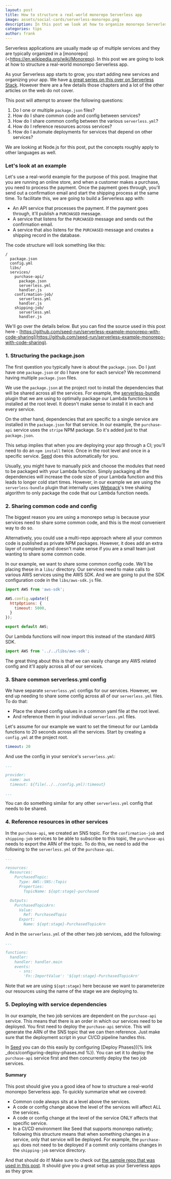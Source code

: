 ```yaml
---
layout: post
title: How to structure a real-world monorepo Serverless app
image: assets/social-cards/serverless-monorepo.png
description: In this post we look at how to organize monorepo Serverless Framework apps in detail. We'll also look at how to share common code and config and how to structure the serverless.yml file.
categories: tips
author: frank
---
```


Serverless applications are usually made up of multiple services and they are typically organized in a [monorepo](<https://en.wikipedia.org/wiki/Monorepo). In this post we are going to look at how to structure a real-world monorepo Serverless app.

As your Serverless app starts to grow, you start adding new services and organizing your app. We have [a great series on this over on Serverless Stack](https://serverless-stack.com/chapters/organizing-serverless-projects.html). However there are a few details those chapters and a lot of the other articles on the web do not cover.

This post will attempt to answer the following questions:

1. Do I one or multiple `package.json` files?
2. How do I share common code and config between services?
3. How do I share common config between the various `serverless.yml`?
4. How do I reference resources across services?
5. How do I automate deployments for services that depend on other services?

We are looking at Node.js for this post, put the concepts roughly apply to other languages as well.

### Let's look at an example

Let's use a real-world example for the purpose of this post. Imagine that you are running an online store, and when a customer makes a purchase, you need to process the payment. Once the payment goes through, you'll send out a confirmation email and start the shipping process at the same time. To facilitate this, we are going to build a Serverless app with:

- An API service that processes the payment. If the payment goes through, it'll publish a `PURCHASED` message.
- A service that listens for the `PURCHASED` message and sends out the confirmation email.
- A service that also listens for the `PURCHASED` message and creates a shipping record in the database.

The code structure will look something like this:

```
/
  package.json
  config.yml
  libs/
  services/
    purchase-api/
      package.json
      serverless.yml
      handler.js
    confirmation-job/
      serverless.yml
      handler.js
    shipping-job/
      serverless.yml
      handler.js
```

We'll go over the details below. But you can find the source used in this post here - [https://github.com/seed-run/serverless-example-monorepo-with-code-sharing](https://github.com/seed-run/serverless-example-monorepo-with-code-sharing).

### 1. Structuring the package.json

The first question you typically have is about the `package.json`. Do I just have one `package.json` or do I have one for each service? We recommend having multiple `package.json` files.

We use the `package.json` at the project root to install the dependencies that will be shared across all the services. For example, the [serverless-bundle](https://github.com/AnomalyInnovations/serverless-bundle) plugin that we are using to optimally package our Lambda functions is installed at the root level. It doesn't make sense to install it in each and every service.

On the other hand, dependencies that are specific to a single service are installed in the `package.json` for that service. In our example, the `purchase-api` service uses the `stripe` NPM package. So it's added just to that `package.json`.

This setup implies that when you are deploying your app through a CI; you'll need to do an `npm install` twice. Once in the root level and once in a specific service. [Seed](/) does this automatically for you.

Usually, you might have to manually pick and choose the modules that need to be packaged with your Lambda function. Simply packaging all the dependencies will increase the code size of your Lambda function and this leads to longer cold start times. However, in our example we are using the `serverless-bundle` plugin that internally uses [Webpack](https://webpack.js.org)'s tree shaking algorithm to only package the code that our Lambda function needs.

### 2. Sharing common code and config

The biggest reason you are using a monorepo setup is because your services need to share some common code, and this is the most convenient way to do so.

Alternatively, you could use a multi-repo approach where all your common code is published as private NPM packages. However, it does add an extra layer of complexity and doesn't make sense if you are a small team just wanting to share some common code.

In our example, we want to share some common config code. We'll be placing these in a `libs/` directory. Our services need to make calls to various AWS services using the AWS SDK. And we are going to put the SDK configuration code in the `libs/aws-sdk.js` file.

``` js
import AWS from 'aws-sdk';

AWS.config.update({
  httpOptions: {
    timeout: 5000,
  }
});

export default AWS;
```

Our Lambda functions will now import this instead of the standard AWS SDK.

``` js
import AWS from '../../libs/aws-sdk';
```

The great thing about this is that we can easily change any AWS related config and it'll apply across all of our services.

### 3. Share common serverless.yml config

We have separate `serverless.yml` configs for our services. However, we end up needing to share some config across all of our `serverless.yml` files. To do that:

- Place the shared config values in a common yaml file at the root level.
- And reference them in your individual `serverless.yml` files.

Let's assume for our example we want to set the timeout for our Lambda functions to 20 seconds across all the services. Start by creating a `config.yml` at the project root.

``` yml
timeout: 20
```

And use the config in your service's `serverless.yml`:

``` yml
...

provider:
  name: aws
  timeout: ${file(../../config.yml):timeout}

...
```

You can do something similar for any other `serverless.yml` config that needs to be shared.

### 4. Reference resources in other services

In the `purchase-api`, we created an SNS topic. For the `confirmation-job` and `shipping-job` services to be able to subscribe to this topic, the `purchase-api` needs to export the ARN of the topic. To do this, we need to add the following to the `serverless.yml` of the `purchase-api`.

```yml
...

resources:
  Resources:
    PurchasedTopic:
      Type: AWS::SNS::Topic
      Properties:
        TopicName: ${opt:stage}-purchased

  Outputs:
    PurchasedTopicArn:
      Value:
        Ref: PurchasedTopic
      Export:
        Name: ${opt:stage}-PurchasedTopicArn
```

And in the `serverless.yml` of the other two job services, add the following:


```yml
...

functions:
  handler:
    handler: handler.main
    events:
      - sns:
        'Fn::ImportValue': '${opt:stage}-PurchasedTopicArn'
```

Note that we are using `${opt:stage}` here because we want to parameterize our resources using the name of the stage we are deploying to.

### 5. Deploying with service dependencies

In our example, the two job services are dependent on the `purchase-api` service. This means that there is an order in which our services need to be deployed. You first need to deploy the `purchase-api` service. This will generate the ARN of the SNS topic that we can then reference. Just make sure that the deployment script in your CI/CD pipeline handles this.

In [Seed](/) you can do this easily by configuring [Deploy Phases]({% link _docs/configuring-deploy-phases.md %}). You can set it to deploy the `purchase-api` service first and then concurrently deploy the two job services.

#### Summary

This post should give you a good idea of how to structure a real-world monorepo Serverless app. To quickly summarize what we covered:

- Common code always sits at a level above the services.
- A code or config change above the level of the services will affect ALL the services.
- A code or config change at the level of the service ONLY affects that specific service.
- In a CI/CD environment like Seed that supports monorepo natively; following this structure means that when something changes in a service, only that service will be deployed. For example, the `purchase-api` does not need to be deployed if a commit only contains changes in the `shipping-job` service directory.

And that should do it! Make sure to check out [the sample repo that was used in this post](https://github.com/seed-run/serverless-example-monorepo-with-code-sharing). It should give you a great setup as your Serverless apps as they grow. 
